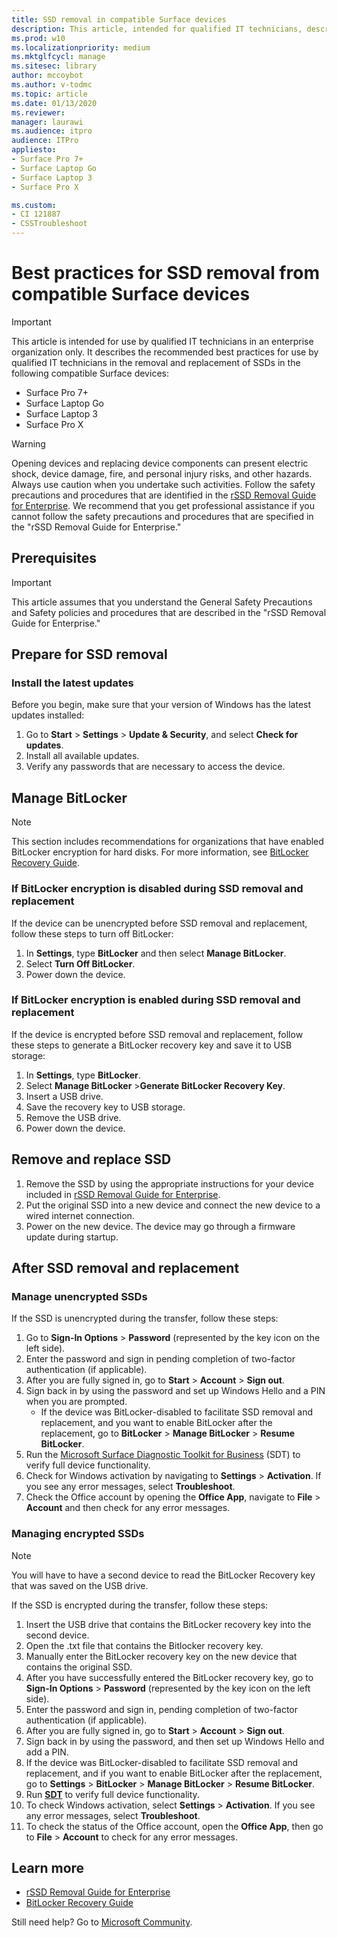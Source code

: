 ```yaml
---
title: SSD removal in compatible Surface devices
description: This article, intended for qualified IT technicians, describes the recommended best practices for the removal and replacement of SSDs in Surface Laptop 3, Surface Pro X, and Surface Laptop Go. 
ms.prod: w10
ms.localizationpriority: medium
ms.mktglfcycl: manage
ms.sitesec: library
author: mccoybot
ms.author: v-todmc
ms.topic: article
ms.date: 01/13/2020
ms.reviewer: 
manager: laurawi
ms.audience: itpro
audience: ITPro
appliesto:
- Surface Pro 7+
- Surface Laptop Go
- Surface Laptop 3
- Surface Pro X

ms.custom: 
- CI 121887
- CSSTroubleshoot 
---
```

# Best practices for SSD removal from compatible Surface devices

> [!IMPORTANT]
> This article is intended for use by qualified IT technicians in an enterprise organization only. It describes the recommended best practices for use by qualified IT technicians in the removal and replacement of SSDs in the following compatible Surface devices: 

- Surface Pro 7+
- Surface Laptop Go
- Surface Laptop 3
- Surface Pro X

> [!WARNING]
> Opening devices and replacing device components can present electric shock, device damage, fire, and personal injury risks, and other hazards.  Always use caution when you undertake such activities. Follow the safety precautions and procedures that are identified in the [rSSD Removal Guide for Enterprise](https://www.microsoft.com/download/100440). We recommend that you get professional assistance if you cannot follow the safety precautions and procedures that are specified in the "rSSD Removal Guide for Enterprise."

## Prerequisites

> [!IMPORTANT]
> This article assumes that you understand the General Safety Precautions and Safety policies and procedures that are described in the "rSSD Removal Guide for Enterprise."

## Prepare for SSD removal 

### Install the latest updates 

Before you begin, make sure that your version of Windows has the latest updates installed:

1.	Go to **Start** > **Settings** > **Update & Security**, and select **Check for updates**.
2. Install all available updates.
3. Verify any passwords that are necessary to access the device.  
 
## Manage BitLocker 

> [!NOTE]
> This section includes recommendations for organizations that have enabled BitLocker encryption for hard disks. For more information, see  [BitLocker Recovery Guide](https://docs.microsoft.com/windows/security/information-protection/bitlocker/bitlocker-recovery-guide-plan). 

### If BitLocker encryption is disabled during SSD removal and replacement

If the device can be unencrypted before SSD removal and replacement, follow these steps to turn off BitLocker:

1.	In **Settings**, type **BitLocker** and then select **Manage BitLocker**. 
2.	Select **Turn Off BitLocker**. 
3.	Power down the device. 

### If BitLocker encryption is enabled during SSD removal and replacement

If the device is encrypted before SSD removal and replacement, follow these steps to generate a BitLocker recovery key and save it to USB storage:

1.	In **Settings**, type **BitLocker**.
2. Select **Manage BitLocker** >**Generate BitLocker Recovery Key**.
2.	Insert a USB drive. 
4.	Save the recovery key to USB storage.  
5.	Remove the USB drive.  
6.	Power down the device. 

## Remove and replace SSD 

1.	Remove the SSD by using the appropriate instructions for your device included in [rSSD Removal Guide for Enterprise](https://www.microsoft.com/download/100440). 
2.  Put the original SSD into a new device and connect the new device to a wired internet connection.
3.	Power on the new device. The device may go through a firmware update during startup.  
 
## After SSD removal and replacement

### Manage unencrypted SSDs 

If the SSD is unencrypted during the transfer, follow these steps: 

1.	Go to **Sign-In Options** > **Password** (represented by the key icon on the left side).  
2.	Enter the password and sign in pending completion of two-factor authentication (if applicable).
3.	After you are fully signed in, go to **Start** > **Account** > **Sign out**.  
4.	Sign back in by using the password and set up Windows Hello and a PIN when you are prompted. 
    - If the device was BitLocker-disabled to facilitate SSD removal and replacement, and you want to enable BitLocker after the replacement, go to **BitLocker** > **Manage BitLocker** > **Resume BitLocker**.  
6.	Run the [Microsoft Surface Diagnostic Toolkit for Business](surface-diagnostic-toolkit-for-business-intro.md) (SDT) to verify full device functionality.  
7.	Check for Windows activation by navigating to **Settings** > **Activation**.  If you see any error messages, select **Troubleshoot**. 
8.	Check the Office account by opening the **Office App**, navigate to **File** > **Account** and then check for any error messages.  

### Managing encrypted SSDs 

> [!NOTE]
> You will have to have a second device to read the BitLocker Recovery key that was saved on the USB drive. 

If the SSD is encrypted during the transfer, follow these steps:

1.	Insert the USB drive that contains the BitLocker recovery key into the second device. 
2.	Open the .txt file that contains the Bitlocker recovery key. 
3.	Manually enter the BitLocker recovery key on the new device that contains the original SSD.  
4.	After you have successfully entered the BitLocker recovery key, go to **Sign-In Options** > **Password** (represented by the key icon on the left side).  
5.	Enter the password and sign in, pending completion of two-factor authentication (if applicable).
6.	After you are fully signed in, go to **Start** > **Account** > **Sign out**.  
7.	Sign back in by using the password, and then set up Windows Hello and add a PIN. 
8.	If the device was BitLocker-disabled to facilitate SSD removal and replacement, and if you want to enable BitLocker after the replacement, go to **Settings** > **BitLocker** > **Manage BitLocker** > **Resume BitLocker**.  
9.	Run **[SDT](surface-diagnostic-toolkit-for-business-intro.md)** to verify full device functionality.  
10.	To check Windows activation, select **Settings** > **Activation**.  If you see any error messages, select **Troubleshoot**.
11.	To check the status of the Office account, open the **Office App**, then go to **File** > **Account** to check for any error messages.

## Learn more

- [rSSD Removal Guide for Enterprise](https://www.microsoft.com/download/100440)
- [BitLocker Recovery Guide](https://docs.microsoft.com/windows/security/information-protection/bitlocker/bitlocker-recovery-guide-plan)

Still need help? Go to [Microsoft Community](https://answers.microsoft.com/).